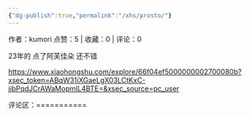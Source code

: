 ```yaml
---
{"dg-publish":true,"permalink":"/xhs/prosto/"}
---
```


作者：kumori
点赞：5   |   收藏：0   |   评论：0

23年的 点了阿芙佳朵 还不错

https://www.xiaohongshu.com/explore/66f04ef5000000002700080b?xsec_token=ABqW31iXGaeLgX03LCtKxC-jjbPqdJCrAWaMopmlL4BTE=&xsec_source=pc_user

评论区：===========

